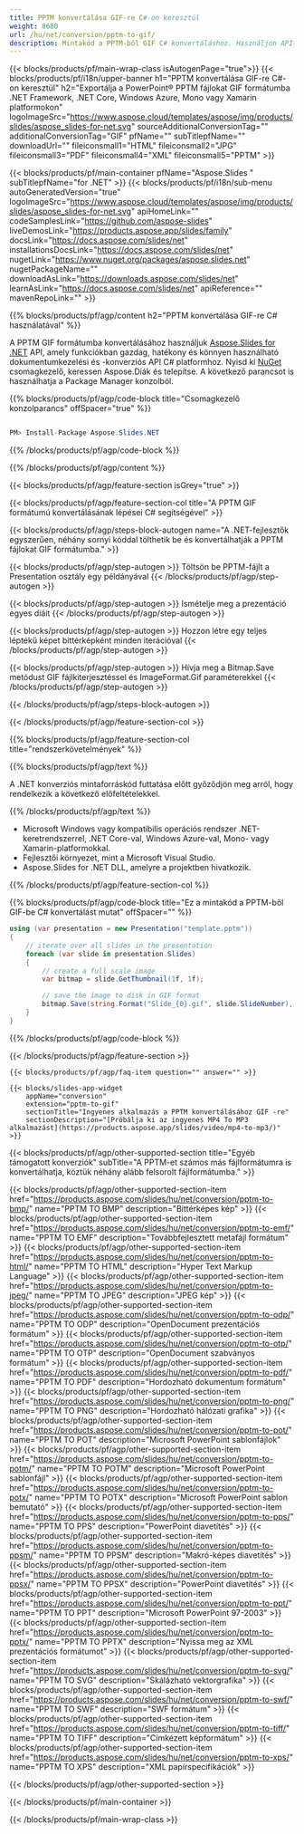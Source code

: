 ```yaml
---
title: PPTM konvertálása GIF-re C#-on keresztül
weight: 8680
url: /hu/net/conversion/pptm-to-gif/ 
description: Mintakód a PPTM-ből GIF C# konvertáláshoz. Használjon API-példakódot a PPTM-fájlok kötegelt GIF-konverziójához VB.NET-en, Asp.NET-en vagy bármely .NET-alapú alkalmazáson belül.
---
```


{{< blocks/products/pf/main-wrap-class isAutogenPage="true">}}
{{< blocks/products/pf/i18n/upper-banner h1="PPTM konvertálása GIF-re C#-on keresztül" h2="Exportálja a PowerPoint® PPTM fájlokat GIF formátumba .NET Framework, .NET Core, Windows Azure, Mono vagy Xamarin platformokon" logoImageSrc="https://www.aspose.cloud/templates/aspose/img/products/slides/aspose_slides-for-net.svg" sourceAdditionalConversionTag="" additionalConversionTag="GIF" pfName="" subTitlepfName="" downloadUrl="" fileiconsmall1="HTML" fileiconsmall2="JPG" fileiconsmall3="PDF" fileiconsmall4="XML" fileiconsmall5="PPTM" >}}

{{< blocks/products/pf/main-container pfName="Aspose.Slides " subTitlepfName="for .NET" >}}
{{< blocks/products/pf/i18n/sub-menu autoGeneratedVersion="true" logoImageSrc="https://www.aspose.cloud/templates/aspose/img/products/slides/aspose_slides-for-net.svg" apiHomeLink="" codeSamplesLink="https://github.com/aspose-slides" liveDemosLink="https://products.aspose.app/slides/family" docsLink="https://docs.aspose.com/slides/net" installationsDocsLink="https://docs.aspose.com/slides/net" nugetLink="https://www.nuget.org/packages/aspose.slides.net" nugetPackageName="" downloadAsLink="https://downloads.aspose.com/slides/net" learnAsLink="https://docs.aspose.com/slides/net" apiReference="" mavenRepoLink="" >}}

{{% blocks/products/pf/agp/content h2="PPTM konvertálása GIF-re C# használatával" %}}

 A PPTM GIF formátumba konvertálásához használjuk
 [Aspose.Slides for .NET](https://products.aspose.com/slides/hu/net)
 API, amely funkciókban gazdag, hatékony és könnyen használható dokumentumkezelési és -konverziós API C# platformhoz. Nyisd ki
 [NuGet](https://www.nuget.org/packages/aspose.slides.net)
 csomagkezelő, keressen
 Aspose.Diák
 és telepítse. A következő parancsot is használhatja a Package Manager konzolból.

{{% blocks/products/pf/agp/code-block title="Csomagkezelő konzolparancs" offSpacer="true" %}}

```cs

PM> Install-Package Aspose.Slides.NET

```

{{% /blocks/products/pf/agp/code-block %}}

{{% /blocks/products/pf/agp/content %}}

{{< blocks/products/pf/agp/feature-section isGrey="true" >}}


{{< blocks/products/pf/agp/feature-section-col title="A PPTM GIF formátumú konvertálásának lépései C# segítségével" >}}

{{< blocks/products/pf/agp/steps-block-autogen name="A .NET-fejlesztők egyszerűen, néhány sornyi kóddal tölthetik be és konvertálhatják a PPTM fájlokat GIF formátumba." >}}

{{< blocks/products/pf/agp/step-autogen >}}
Töltsön be PPTM-fájlt a Presentation osztály egy példányával
{{< /blocks/products/pf/agp/step-autogen >}}

{{< blocks/products/pf/agp/step-autogen >}}
Ismételje meg a prezentáció egyes diáit
{{< /blocks/products/pf/agp/step-autogen >}}

{{< blocks/products/pf/agp/step-autogen >}}
Hozzon létre egy teljes léptékű képet bittérképként minden iterációval
{{< /blocks/products/pf/agp/step-autogen >}}

{{< blocks/products/pf/agp/step-autogen >}}
Hívja meg a Bitmap.Save metódust GIF fájlkiterjesztéssel és ImageFormat.Gif paraméterekkel
{{< /blocks/products/pf/agp/step-autogen >}}

{{< /blocks/products/pf/agp/steps-block-autogen >}}

{{< /blocks/products/pf/agp/feature-section-col >}}

{{% blocks/products/pf/agp/feature-section-col title="rendszerkövetelmények" %}}

{{% blocks/products/pf/agp/text %}}

 A .NET konverziós mintaforráskód futtatása előtt győződjön meg arról, hogy rendelkezik a következő előfeltételekkel.

{{% /blocks/products/pf/agp/text %}}

- Microsoft Windows vagy kompatibilis operációs rendszer .NET-keretrendszerrel, .NET Core-val, Windows Azure-val, Mono- vagy Xamarin-platformokkal.
- Fejlesztői környezet, mint a Microsoft Visual Studio.
- Aspose.Slides for .NET DLL, amelyre a projektben hivatkozik.

{{% /blocks/products/pf/agp/feature-section-col %}}

{{% blocks/products/pf/agp/code-block title="Ez a mintakód a PPTM-ből GIF-be C# konvertálást mutat" offSpacer="" %}}

```cs
using (var presentation = new Presentation("template.pptm"))
{
    // iterate over all slides in the presentation
    foreach (var slide in presentation.Slides)
    {
        // create a full scale image
        var bitmap = slide.GetThumbnail(1f, 1f);

        // save the image to disk in GIF format
        bitmap.Save(string.Format("Slide_{0}.gif", slide.SlideNumber), System.Drawing.Imaging.ImageFormat.Gif);
    }
} 

```

{{% /blocks/products/pf/agp/code-block %}}

{{< /blocks/products/pf/agp/feature-section >}}

    {{< blocks/products/pf/agp/faq-item question="" answer="" >}}
 

<!-- aboutfile Starts -->

<!-- aboutfile Ends -->

    {{< blocks/slides-app-widget 
        appName="conversion"
        extension="pptm-to-gif"
        sectionTitle="Ingyenes alkalmazás a PPTM konvertálásához GIF -re" 
        sectionDescription="[Próbálja ki az ingyenes MP4 To MP3 alkalmazást](https://products.aspose.app/slides/video/mp4-to-mp3/)" 
    >}}
    
{{< blocks/products/pf/agp/other-supported-section title="Egyéb támogatott konverziók" subTitle="A PPTM-et számos más fájlformátumra is konvertálhatja, köztük néhány alább felsorolt ​​fájlformátumba." >}}

{{< blocks/products/pf/agp/other-supported-section-item href="https://products.aspose.com/slides/hu/net/conversion/pptm-to-bmp/" name="PPTM TO BMP" description="Bittérképes kép" >}}
{{< blocks/products/pf/agp/other-supported-section-item href="https://products.aspose.com/slides/hu/net/conversion/pptm-to-emf/" name="PPTM TO EMF" description="Továbbfejlesztett metafájl formátum" >}}
{{< blocks/products/pf/agp/other-supported-section-item href="https://products.aspose.com/slides/hu/net/conversion/pptm-to-html/" name="PPTM TO HTML" description="Hyper Text Markup Language" >}}
{{< blocks/products/pf/agp/other-supported-section-item href="https://products.aspose.com/slides/hu/net/conversion/pptm-to-jpeg/" name="PPTM TO JPEG" description="JPEG kép" >}}
{{< blocks/products/pf/agp/other-supported-section-item href="https://products.aspose.com/slides/hu/net/conversion/pptm-to-odp/" name="PPTM TO ODP" description="OpenDocument prezentációs formátum" >}}
{{< blocks/products/pf/agp/other-supported-section-item href="https://products.aspose.com/slides/hu/net/conversion/pptm-to-otp/" name="PPTM TO OTP" description="OpenDocument szabványos formátum" >}}
{{< blocks/products/pf/agp/other-supported-section-item href="https://products.aspose.com/slides/hu/net/conversion/pptm-to-pdf/" name="PPTM TO PDF" description="Hordozható dokumentum formátum" >}}
{{< blocks/products/pf/agp/other-supported-section-item href="https://products.aspose.com/slides/hu/net/conversion/pptm-to-png/" name="PPTM TO PNG" description="Hordozható hálózati grafika" >}}
{{< blocks/products/pf/agp/other-supported-section-item href="https://products.aspose.com/slides/hu/net/conversion/pptm-to-pot/" name="PPTM TO POT" description="Microsoft PowerPoint sablonfájlok" >}}
{{< blocks/products/pf/agp/other-supported-section-item href="https://products.aspose.com/slides/hu/net/conversion/pptm-to-potm/" name="PPTM TO POTM" description="Microsoft PowerPoint sablonfájl" >}}
{{< blocks/products/pf/agp/other-supported-section-item href="https://products.aspose.com/slides/hu/net/conversion/pptm-to-potx/" name="PPTM TO POTX" description="Microsoft PowerPoint sablon bemutató" >}}
{{< blocks/products/pf/agp/other-supported-section-item href="https://products.aspose.com/slides/hu/net/conversion/pptm-to-pps/" name="PPTM TO PPS" description="PowerPoint diavetítés" >}}
{{< blocks/products/pf/agp/other-supported-section-item href="https://products.aspose.com/slides/hu/net/conversion/pptm-to-ppsm/" name="PPTM TO PPSM" description="Makró-képes diavetítés" >}}
{{< blocks/products/pf/agp/other-supported-section-item href="https://products.aspose.com/slides/hu/net/conversion/pptm-to-ppsx/" name="PPTM TO PPSX" description="PowerPoint diavetítés" >}}
{{< blocks/products/pf/agp/other-supported-section-item href="https://products.aspose.com/slides/hu/net/conversion/pptm-to-ppt/" name="PPTM TO PPT" description="Microsoft PowerPoint 97-2003" >}}
{{< blocks/products/pf/agp/other-supported-section-item href="https://products.aspose.com/slides/hu/net/conversion/pptm-to-pptx/" name="PPTM TO PPTX" description="Nyissa meg az XML prezentációs formátumot" >}}
{{< blocks/products/pf/agp/other-supported-section-item href="https://products.aspose.com/slides/hu/net/conversion/pptm-to-svg/" name="PPTM TO SVG" description="Skálázható vektorgrafika" >}}
{{< blocks/products/pf/agp/other-supported-section-item href="https://products.aspose.com/slides/hu/net/conversion/pptm-to-swf/" name="PPTM TO SWF" description="SWF formátum" >}}
{{< blocks/products/pf/agp/other-supported-section-item href="https://products.aspose.com/slides/hu/net/conversion/pptm-to-tiff/" name="PPTM TO TIFF" description="Címkézett képformátum" >}}
{{< blocks/products/pf/agp/other-supported-section-item href="https://products.aspose.com/slides/hu/net/conversion/pptm-to-xps/" name="PPTM TO XPS" description="XML papírspecifikációk" >}}

{{< /blocks/products/pf/agp/other-supported-section >}}

{{< /blocks/products/pf/main-container >}}
    
{{< /blocks/products/pf/main-wrap-class >}}